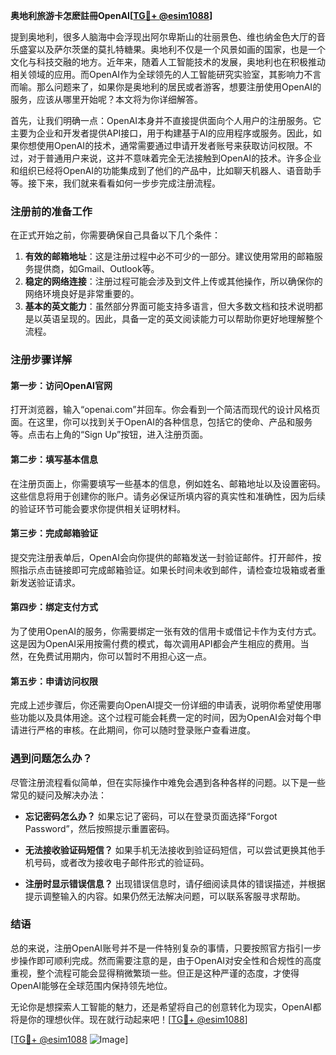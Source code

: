 **奥地利旅游卡怎麽註冊OpenAI[[TG💪+ @esim1088](https://t.me/s/esim1088)]**

提到奥地利，很多人脑海中会浮现出阿尔卑斯山的壮丽景色、维也纳金色大厅的音乐盛宴以及萨尔茨堡的莫扎特糖果。奥地利不仅是一个风景如画的国家，也是一个文化与科技交融的地方。近年来，随着人工智能技术的发展，奥地利也在积极推动相关领域的应用。而OpenAI作为全球领先的人工智能研究实验室，其影响力不言而喻。那么问题来了，如果你是奥地利的居民或者游客，想要注册使用OpenAI的服务，应该从哪里开始呢？本文将为你详细解答。

首先，让我们明确一点：OpenAI本身并不直接提供面向个人用户的注册服务。它主要为企业和开发者提供API接口，用于构建基于AI的应用程序或服务。因此，如果你想使用OpenAI的技术，通常需要通过申请开发者账号来获取访问权限。不过，对于普通用户来说，这并不意味着完全无法接触到OpenAI的技术。许多企业和组织已经将OpenAI的功能集成到了他们的产品中，比如聊天机器人、语音助手等。接下来，我们就来看看如何一步步完成注册流程。

### 注册前的准备工作

在正式开始之前，你需要确保自己具备以下几个条件：

1. **有效的邮箱地址**：这是注册过程中必不可少的一部分。建议使用常用的邮箱服务提供商，如Gmail、Outlook等。
2. **稳定的网络连接**：注册过程可能会涉及到文件上传或其他操作，所以确保你的网络环境良好是非常重要的。
3. **基本的英文能力**：虽然部分界面可能支持多语言，但大多数文档和技术说明都是以英语呈现的。因此，具备一定的英文阅读能力可以帮助你更好地理解整个流程。

### 注册步骤详解

#### 第一步：访问OpenAI官网
打开浏览器，输入“openai.com”并回车。你会看到一个简洁而现代的设计风格页面。在这里，你可以找到关于OpenAI的各种信息，包括它的使命、产品和服务等。点击右上角的“Sign Up”按钮，进入注册页面。

#### 第二步：填写基本信息
在注册页面上，你需要填写一些基本的信息，例如姓名、邮箱地址以及设置密码。这些信息将用于创建你的账户。请务必保证所填内容的真实性和准确性，因为后续的验证环节可能会要求你提供相关证明材料。

#### 第三步：完成邮箱验证
提交完注册表单后，OpenAI会向你提供的邮箱发送一封验证邮件。打开邮件，按照指示点击链接即可完成邮箱验证。如果长时间未收到邮件，请检查垃圾箱或者重新发送验证请求。

#### 第四步：绑定支付方式
为了使用OpenAI的服务，你需要绑定一张有效的信用卡或借记卡作为支付方式。这是因为OpenAI采用按需付费的模式，每次调用API都会产生相应的费用。当然，在免费试用期内，你可以暂时不用担心这一点。

#### 第五步：申请访问权限
完成上述步骤后，你还需要向OpenAI提交一份详细的申请表，说明你希望使用哪些功能以及具体用途。这个过程可能会耗费一定的时间，因为OpenAI会对每个申请进行严格的审核。在此期间，你可以随时登录账户查看进度。

### 遇到问题怎么办？

尽管注册流程看似简单，但在实际操作中难免会遇到各种各样的问题。以下是一些常见的疑问及解决办法：

- **忘记密码怎么办？**
  如果忘记了密码，可以在登录页面选择“Forgot Password”，然后按照提示重置密码。

- **无法接收验证码短信？**
  如果手机无法接收到验证码短信，可以尝试更换其他手机号码，或者改为接收电子邮件形式的验证码。

- **注册时显示错误信息？**
  出现错误信息时，请仔细阅读具体的错误描述，并根据提示调整输入的内容。如果仍然无法解决问题，可以联系客服寻求帮助。

### 结语

总的来说，注册OpenAI账号并不是一件特别复杂的事情，只要按照官方指引一步步操作即可顺利完成。然而需要注意的是，由于OpenAI对安全性和合规性的高度重视，整个流程可能会显得稍微繁琐一些。但正是这种严谨的态度，才使得OpenAI能够在全球范围内保持领先地位。

无论你是想探索人工智能的魅力，还是希望将自己的创意转化为现实，OpenAI都将是你的理想伙伴。现在就行动起来吧！[[TG💪+ @esim1088](https://t.me/s/esim1088)]

[[TG💪+ @esim1088](https://t.me/s/esim1088) ![Image](https://i.postimg.cc/4NQfJmqS/Snipaste-2025-05-13-00-14-12.png)]